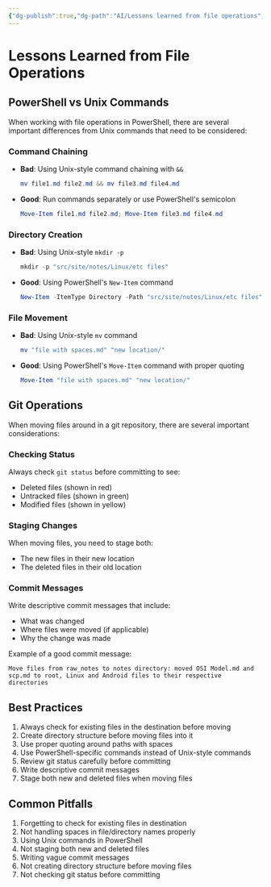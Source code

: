 ```yaml
---
{"dg-publish":true,"dg-path":"AI/Lessons learned from file operations","permalink":"/ai/lessons-learned-from-file-operations/","noteIcon":"","created":"2024-03-21T02:30:00.000-04:00","updated":"2024-03-21T02:30:00.000-04:00"}
---
```


# Lessons Learned from File Operations

## PowerShell vs Unix Commands
When working with file operations in PowerShell, there are several important differences from Unix commands that need to be considered:

### Command Chaining
- **Bad**: Using Unix-style command chaining with `&&`
  ```powershell
  mv file1.md file2.md && mv file3.md file4.md
  ```
- **Good**: Run commands separately or use PowerShell's semicolon
  ```powershell
  Move-Item file1.md file2.md; Move-Item file3.md file4.md
  ```

### Directory Creation
- **Bad**: Using Unix-style `mkdir -p`
  ```powershell
  mkdir -p "src/site/notes/Linux/etc files"
  ```
- **Good**: Using PowerShell's `New-Item` command
  ```powershell
  New-Item -ItemType Directory -Path "src/site/notes/Linux/etc files" -Force
  ```

### File Movement
- **Bad**: Using Unix-style `mv` command
  ```powershell
  mv "file with spaces.md" "new location/"
  ```
- **Good**: Using PowerShell's `Move-Item` command with proper quoting
  ```powershell
  Move-Item "file with spaces.md" "new location/"
  ```

## Git Operations
When moving files around in a git repository, there are several important considerations:

### Checking Status
Always check `git status` before committing to see:
- Deleted files (shown in red)
- Untracked files (shown in green)
- Modified files (shown in yellow)

### Staging Changes
When moving files, you need to stage both:
- The new files in their new location
- The deleted files in their old location

### Commit Messages
Write descriptive commit messages that include:
- What was changed
- Where files were moved (if applicable)
- Why the change was made

Example of a good commit message:
```
Move files from raw_notes to notes directory: moved OSI Model.md and scp.md to root, Linux and Android files to their respective directories
```

## Best Practices
1. Always check for existing files in the destination before moving
2. Create directory structure before moving files into it
3. Use proper quoting around paths with spaces
4. Use PowerShell-specific commands instead of Unix-style commands
5. Review git status carefully before committing
6. Write descriptive commit messages
7. Stage both new and deleted files when moving files

## Common Pitfalls
1. Forgetting to check for existing files in destination
2. Not handling spaces in file/directory names properly
3. Using Unix commands in PowerShell
4. Not staging both new and deleted files
5. Writing vague commit messages
6. Not creating directory structure before moving files
7. Not checking git status before committing 